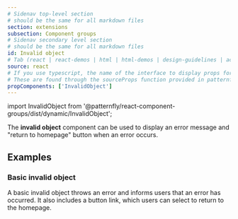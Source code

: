 ```yaml
---
# Sidenav top-level section
# should be the same for all markdown files
section: extensions
subsection: Component groups
# Sidenav secondary level section
# should be the same for all markdown files
id: Invalid object
# Tab (react | react-demos | html | html-demos | design-guidelines | accessibility)
source: react
# If you use typescript, the name of the interface to display props for
# These are found through the sourceProps function provided in patternfly-docs.source.js
propComponents: ['InvalidObject']
---
```


import InvalidObject from '@patternfly/react-component-groups/dist/dynamic/InvalidObject';

The **invalid object** component can be used to display an error message and "return to homepage" button when an error occurs.

## Examples

### Basic invalid object 

A basic invalid object throws an error and informs users that an error has occurred. It also includes a button link, which users can select to return to the homepage.  

```js file="./InvalidObjectExample.tsx"

```